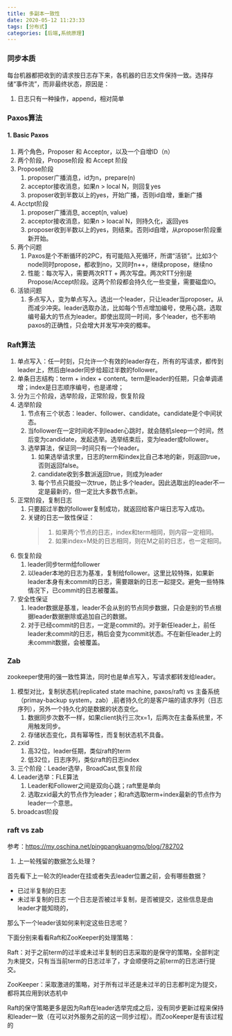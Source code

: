 ```yaml
---
title: 多副本一致性
date: 2020-05-12 11:23:33
tags: [分布式]
categories: [后端,系统原理]
---
```

### 同步本质
每台机器都把收到的请求按日志存下来，各机器的日志文件保持一致。选择存储“事件流”，而非最终状态，原因是：
1. 日志只有一种操作，append，相对简单

### Paxos算法
#### 1. Basic Paxos
1. 两个角色，Proposer 和 Acceptor，以及一个自增ID（n）
2. 两个阶段，Propose阶段 和 Accept 阶段
3. Propose阶段
   1. proposer广播消息，id为n，prepare(n)
   2. acceptor接收消息，如果n > local N，则回复yes
   3. proposer收到半数以上的yes，开始广播，否则id自增，重新广播
3. Acctpt阶段
   1. proposer广播消息, accept(n, value)
   2. acceptor接收消息，如果n > loacal N，则持久化，返回yes
   3. proposer收到半数以上的yes，则结束。否则id自增，从proposer阶段重新开始。
5. 两个问题
   1. Paxos是个不断循环的2PC，有可能陷入死循环，所谓“活锁”。比如3个node同时propose，都收到no，又同时n++，继续propose，继续no
   2. 性能：每次写入，需要两次RTT + 两次写盘。两次RTT分别是Propose/Accept阶段。这两个阶段都会持久化一些变量，需要磁盘IO。
6. 活锁问题
   1. 多点写入，变为单点写入。选出一个leader，只让leader当proposer。从而减少冲突。leader选取办法，比如每个节点增加编号，使用心跳，选取编号最大的节点为leader。即使出现同一时间，多个leader，也不影响paxos的正确性，只会增大并发写冲突的概率。

### Raft算法
1. 单点写入：任一时刻，只允许一个有效的leader存在，所有的写请求，都传到leader上，然后由leader同步给超过半数的follower。
2. 单条日志结构：term + index + content。term是leader的任期，只会单调递增；index是日志顺序编号，也是递增；
2. 分为三个阶段，选举阶段，正常阶段，恢复阶段
3. 选举阶段
   1. 节点有三个状态：leader、follower、candidate。candidate是个中间状态。
   2. 当follower在一定时间收不到leader心跳时，就会随机sleep一个时间，然后变为candidate，发起选举。选举结束后，变为leader或follower。
   3. 选举算法，保证同一时间只有一个leader。
      1. 如果选举请求里，日志的term和index比自己本地的新，则返回true，否则返回false。
      2. candidate收到多数派返回true，则成为leader
      3. 每个节点只能投一次true，防止多个leader。因此选取出的leader不一定是最新的，但一定比大多数节点新。
4. 正常阶段，复制日志
   1. 只要超过半数的follower复制成功，就返回给客户端日志写入成功。
   2. 关键的日志一致性保证：
      > 1. 如果两个节点的日志，index和term相同，则内容一定相同。
      > 2. 如果index=M处的日志相同，则在M之前的日志，也一定相同。
5. 恢复阶段
   1. leader同步term给follower
   2. 以leader本地的日志为基准，复制给follower。这里比较特殊，如果新leader本身有未commit的日志，需要跟新的日志一起提交。避免一些特殊情况下，已commit的日志被覆盖。
6. 安全性保证
   1. leader数据是基准，leader不会从别的节点同步数据，只会是别的节点根据leader数据删除或追加自己的数据。
   2. 对于已经commit的日志，一定是commit的。对于新任leader上，前任leader未commit的日志，稍后会变为commit状态。不在新任leader上的未commit数据，会被覆盖。

### Zab
zookeeper使用的强一致性算法，同时也是单点写入，写请求都转发给leader。
1. 模型对比，复制状态机(replicated state machine, paxos/raft) vs 主备系统（primay-backup system，zab）,前者持久化的是客户端的请求序列（日志序列），另外一个持久化的是数据的状态变化。
   1. 数据同步次数不一样，如果client执行三次x=1，后两次在主备系统里，不用触发同步。
   2. 存储状态变化，具有幂等性，而复制状态机不具备。
2. zxid
   1. 高32位，leader任期，类似raft的term
   2. 低32位，日志序列，类似raft的日志index
3. 三个阶段：Leader选举，BroadCast,恢复阶段
4. Leader选举：FLE算法
   1. Leader和Follower之间是双向心跳；raft里是单向
   2. 选取zxid最大的节点作为leader；和raft选取term+index最新的节点作为leader一个意思。
5. broadcast阶段
   
### raft vs zab
参考：https://my.oschina.net/pingpangkuangmo/blog/782702
1. 上一轮残留的数据怎么处理？

首先看下上一轮次的leader在挂或者失去leader位置之前，会有哪些数据？
- 已过半复制的日志
- 未过半复制的日志
一个日志是否被过半复制，是否被提交，这些信息是由leader才能知晓的，

那么下一个leader该如何来判定这些日志呢？

下面分别来看看Raft和ZooKeeper的处理策略：

Raft：对于之前term的过半或未过半复制的日志采取的是保守的策略，全部判定为未提交，只有当当前term的日志过半了，才会顺便将之前term的日志进行提交。

ZooKeeper：采取激进的策略，对于所有过半还是未过半的日志都判定为提交，都将其应用到状态机中

Raft的保守策略更多是因为Raft在leader选举完成之后，没有同步更新过程来保持和leader一致（在可以对外服务之前的这一同步过程）。而ZooKeeper是有该过程的